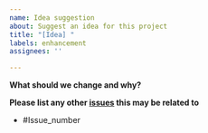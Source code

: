 ```yaml
---
name: Idea suggestion
about: Suggest an idea for this project
title: "[Idea] "
labels: enhancement
assignees: ''

---
```


**What should we change and why?**

**Please list any other [issues]() this may be related to**
- #Issue_number
